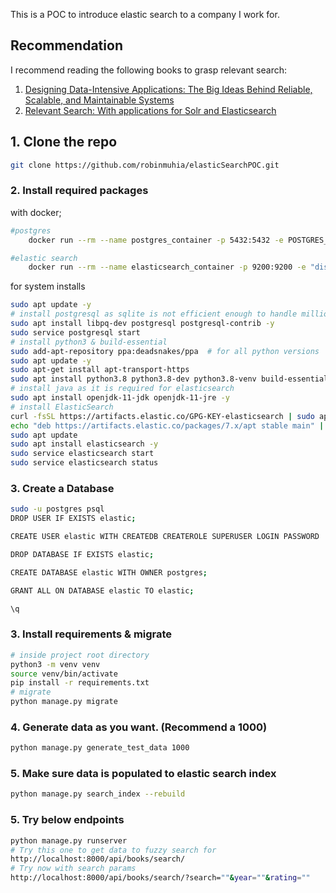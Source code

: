 This is a POC to introduce elastic search to a company I work for.

## Recommendation

I recommend reading the following books to grasp relevant search:

1. [Designing Data-Intensive Applications: The Big Ideas Behind Reliable, Scalable, and Maintainable Systems](https://www.amazon.com/Designing-Data-Intensive-Applications-Reliable-Maintainable/dp/1449373321)
2. [Relevant Search: With applications for Solr and Elasticsearch](https://www.amazon.com/Relevant-Search-applications-Solr-Elasticsearch/dp/161729277X)

## 1. Clone the repo

```bash
git clone https://github.com/robinmuhia/elasticSearchPOC.git

```

### 2. Install required packages

with docker;

```bash
#postgres
    docker run --rm --name postgres_container -p 5432:5432 -e POSTGRES_PASSWORD=mysecretpassword -d postgres:latest

#elastic search
    docker run --rm --name elasticsearch_container -p 9200:9200 -e "discovery.type=single-node" -e "xpack.security.enabled=false" elasticsearch:8.10.2

```

for system installs

```bash
sudo apt update -y
# install postgresql as sqlite is not efficient enough to handle millions of records
sudo apt install libpq-dev postgresql postgresql-contrib -y
sudo service postgresql start
# install python3 & build-essential
sudo add-apt-repository ppa:deadsnakes/ppa  # for all python versions
sudo apt update -y
sudo apt-get install apt-transport-https
sudo apt install python3.8 python3.8-dev python3.8-venv build-essential -y
# install java as it is required for elasticsearch
sudo apt install openjdk-11-jdk openjdk-11-jre -y
# install ElasticSearch
curl -fsSL https://artifacts.elastic.co/GPG-KEY-elasticsearch | sudo apt-key add -
echo "deb https://artifacts.elastic.co/packages/7.x/apt stable main" | sudo tee -a /etc/apt/sources.list.d/elastic-7.x.list
sudo apt update
sudo apt install elasticsearch -y
sudo service elasticsearch start
sudo service elasticsearch status
```

### 3. Create a Database

```bash
sudo -u postgres psql
DROP USER IF EXISTS elastic;

CREATE USER elastic WITH CREATEDB CREATEROLE SUPERUSER LOGIN PASSWORD 'elastic';

DROP DATABASE IF EXISTS elastic;

CREATE DATABASE elastic WITH OWNER postgres;

GRANT ALL ON DATABASE elastic TO elastic;

\q
```

### 3. Install requirements & migrate

```bash
# inside project root directory
python3 -m venv venv
source venv/bin/activate
pip install -r requirements.txt
# migrate
python manage.py migrate
```

### 4. Generate data as you want. (Recommend a 1000)

```bash
python manage.py generate_test_data 1000
```

### 5. Make sure data is populated to elastic search index

```bash
python manage.py search_index --rebuild
```

### 5. Try below endpoints

```bash
python manage.py runserver
# Try this one to get data to fuzzy search for
http://localhost:8000/api/books/search/
# Try now with search params
http://localhost:8000/api/books/search/?search=""&year=""&rating=""
```
